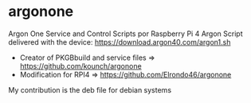 # argonone
Argon One Service and Control Scripts por Raspberry Pi 4
Argon Script delivered with the device:
https://download.argon40.com/argon1.sh

* Creator of PKGBbuild and service files => https://github.com/kounch/argonone
* Modification for RPI4 => https://github.com/Elrondo46/argonone


My contribution is the deb file for debian systems
